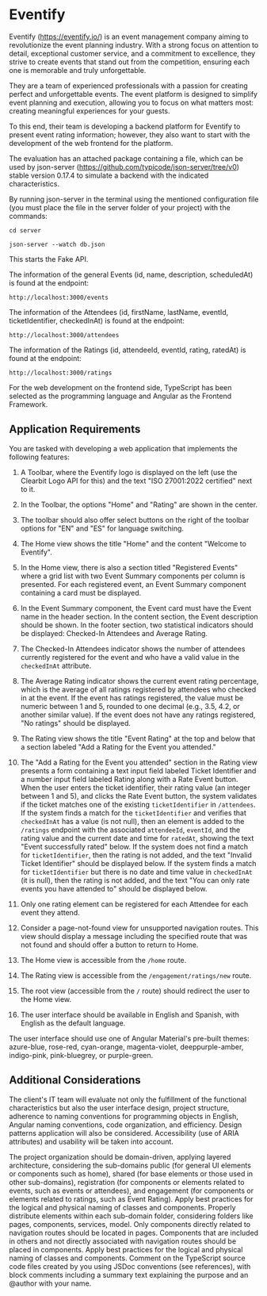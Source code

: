 # Eventify

Eventify (https://eventify.io/) is an event management company aiming to revolutionize the event planning industry. With a strong focus on attention to detail, exceptional customer service, and a commitment to excellence, they strive to create events that stand out from the competition, ensuring each one is memorable and truly unforgettable.

They are a team of experienced professionals with a passion for creating perfect and unforgettable events. The event platform is designed to simplify event planning and execution, allowing you to focus on what matters most: creating meaningful experiences for your guests.

To this end, their team is developing a backend platform for Eventify to present event rating information; however, they also want to start with the development of the web frontend for the platform.

The evaluation has an attached package containing a file, which can be used by json-server (https://github.com/typicode/json-server/tree/v0) stable version 0.17.4 to simulate a backend with the indicated characteristics.

By running json-server in the terminal using the mentioned configuration file (you must place the file in the server folder of your project) with the commands:

`cd server` 

`json-server --watch db.json`

This starts the Fake API.

The information of the general Events (id, name, description, scheduledAt) is found at the endpoint:

`http://localhost:3000/events`

The information of the Attendees (id, firstName, lastName, eventId, ticketIdentifier, checkedInAt) is found at the endpoint:

`http://localhost:3000/attendees`

The information of the Ratings (id, attendeeId, eventId, rating, ratedAt) is found at the endpoint:

`http://localhost:3000/ratings`

For the web development on the frontend side, TypeScript has been selected as the programming language and Angular as the Frontend Framework.

## Application Requirements

You are tasked with developing a web application that implements the following features:

1. A Toolbar, where the Eventify logo is displayed on the left (use the Clearbit Logo API for this) and the text "ISO 27001:2022 certified" next to it.

2. In the Toolbar, the options "Home" and "Rating" are shown in the center.

3. The toolbar should also offer select buttons on the right of the toolbar options for "EN" and "ES" for language switching.

4. The Home view shows the title "Home" and the content "Welcome to Eventify".

5. In the Home view, there is also a section titled "Registered Events" where a grid list with two Event Summary components per column is presented. For each registered event, an Event Summary component containing a card must be displayed.

6. In the Event Summary component, the Event card must have the Event name in the header section. In the content section, the Event description should be shown. In the footer section, two statistical indicators should be displayed: Checked-In Attendees and Average Rating.

7. The Checked-In Attendees indicator shows the number of attendees currently registered for the event and who have a valid value in the `checkedInAt` attribute.

8. The Average Rating indicator shows the current event rating percentage, which is the average of all ratings registered by attendees who checked in at the event. If the event has ratings registered, the value must be numeric between 1 and 5, rounded to one decimal (e.g., 3.5, 4.2, or another similar value). If the event does not have any ratings registered, "No ratings" should be displayed.

9. The Rating view shows the title "Event Rating" at the top and below that a section labeled "Add a Rating for the Event you attended."

10. The "Add a Rating for the Event you attended" section in the Rating view presents a form containing a text input field labeled Ticket Identifier and a number input field labeled Rating along with a Rate Event button. When the user enters the ticket identifier, their rating value (an integer between 1 and 5), and clicks the Rate Event button, the system validates if the ticket matches one of the existing `ticketIdentifier` in `/attendees`. If the system finds a match for the `ticketIdentifier` and verifies that `checkedInAt` has a value (is not null), then an element is added to the `/ratings` endpoint with the associated `attendeeId`, `eventId`, and the rating value and the current date and time for `ratedAt`, showing the text "Event successfully rated" below. If the system does not find a match for `ticketIdentifier`, then the rating is not added, and the text "Invalid Ticket Identifier" should be displayed below. If the system finds a match for `ticketIdentifier` but there is no date and time value in `checkedInAt` (it is null), then the rating is not added, and the text "You can only rate events you have attended to" should be displayed below.

11. Only one rating element can be registered for each Attendee for each event they attend.

12. Consider a page-not-found view for unsupported navigation routes. This view should display a message including the specified route that was not found and should offer a button to return to Home.

13. The Home view is accessible from the `/home` route.

14. The Rating view is accessible from the `/engagement/ratings/new` route.

15. The root view (accessible from the `/` route) should redirect the user to the Home view.

16. The user interface should be available in English and Spanish, with English as the default language.

The user interface should use one of Angular Material's pre-built themes: azure-blue, rose-red, cyan-orange, magenta-violet, deeppurple-amber, indigo-pink, pink-bluegrey, or purple-green.

## Additional Considerations

The client's IT team will evaluate not only the fulfillment of the functional characteristics but also the user interface design, project structure, adherence to naming conventions for programming objects in English, Angular naming conventions, code organization, and efficiency. Design patterns application will also be considered. Accessibility (use of ARIA attributes) and usability will be taken into account.

The project organization should be domain-driven, applying layered architecture, considering the sub-domains public (for general UI elements or components such as home), shared (for base elements or those used in other sub-domains), registration (for components or elements related to events, such as events or attendees), and engagement (for components or elements related to ratings, such as Event Rating). Apply best practices for the logical and physical naming of classes and components. Properly distribute elements within each sub-domain folder, considering folders like pages, components, services, model. Only components directly related to navigation routes should be located in pages. Components that are included in others and not directly associated with navigation routes should be placed in components. Apply best practices for the logical and physical naming of classes and components. Comment on the TypeScript source code files created by you using JSDoc conventions (see references), with block comments including a summary text explaining the purpose and an @author with your name.
